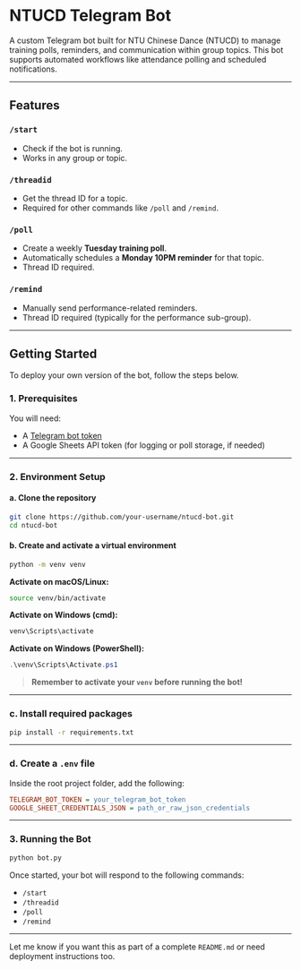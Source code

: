 # NTUCD Telegram Bot

A custom Telegram bot built for NTU Chinese Dance (NTUCD) to manage training polls, reminders, and communication within group topics. This bot supports automated workflows like attendance polling and scheduled notifications.

---

## Features

### `/start`
- Check if the bot is running.
- Works in any group or topic.
  
### `/threadid`
- Get the thread ID for a topic.
- Required for other commands like `/poll` and `/remind`.

### `/poll`
- Create a weekly **Tuesday training poll**.
- Automatically schedules a **Monday 10PM reminder** for that topic.
- Thread ID required.

### `/remind`
- Manually send performance-related reminders.
- Thread ID required (typically for the performance sub-group).

---

## Getting Started

To deploy your own version of the bot, follow the steps below.

### 1. Prerequisites

You will need:
- A [Telegram bot token](https://t.me/BotFather)
- A Google Sheets API token (for logging or poll storage, if needed)

---

### 2. Environment Setup

#### a. Clone the repository
```bash
git clone https://github.com/your-username/ntucd-bot.git
cd ntucd-bot
```
#### b. Create and activate a virtual environment

```bash
python -m venv venv
```

**Activate on macOS/Linux:**

```bash
source venv/bin/activate
```

**Activate on Windows (cmd):**

```bash
venv\Scripts\activate
```

**Activate on Windows (PowerShell):**

```powershell
.\venv\Scripts\Activate.ps1
```

> **Remember to activate your `venv` before running the bot!**

---

### c. Install required packages

```bash
pip install -r requirements.txt
```

---

### d. Create a `.env` file

Inside the root project folder, add the following:

```ini
TELEGRAM_BOT_TOKEN = your_telegram_bot_token
GOOGLE_SHEET_CREDENTIALS_JSON = path_or_raw_json_credentials
```

---

### 3. Running the Bot

```bash
python bot.py
```

Once started, your bot will respond to the following commands:

* `/start`
* `/threadid`
* `/poll`
* `/remind`

---

Let me know if you want this as part of a complete `README.md` or need deployment instructions too.


